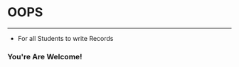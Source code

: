 # OOPS
-----------------------------------
* For all Students to write Records
### You're Are Welcome!
